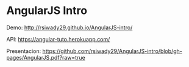# AngularJS Intro

Demo: http://rsiwady29.github.io/AngularJS-intro/

API: https://angular-tuto.herokuapp.com/

Presentacion: https://github.com/rsiwady29/AngularJS-intro/blob/gh-pages/AngularJS.pdf?raw=true
